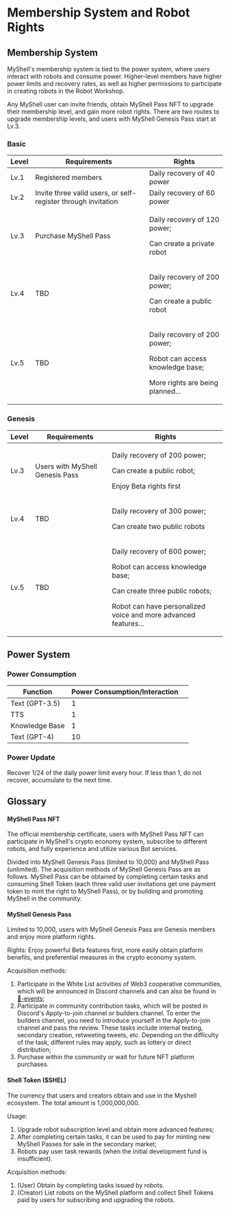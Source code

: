 # Membership System and Robot Rights

## Membership System

MyShell's membership system is tied to the power system, where users interact with robots and consume power. Higher-level members have higher power limits and recovery rates, as well as higher permissions to participate in creating robots in the Robot Workshop.

Any MyShell user can invite friends, obtain MyShell Pass NFT to upgrade their membership level, and gain more robot rights. There are two routes to upgrade membership levels, and users with MyShell Genesis Pass start at Lv.3.

### Basic

| Level | Requirements                | Rights                                                    |
| ----- | --------------------------- | --------------------------------------------------------- |
| Lv.1  | Registered members          | Daily recovery of 40 power                                |
| Lv.2  | Invite three valid users, or self-register through invitation | Daily recovery of 60 power                                |
| Lv.3  | Purchase MyShell Pass       | <p>Daily recovery of 120 power;</p><p>Can create a private robot</p>                   |
| Lv.4  | TBD                         | <p>Daily recovery of 200 power;</p><p>Can create a public robot</p>                   |
| Lv.5  | TBD                         | <p>Daily recovery of 200 power;</p><p>Robot can access knowledge base;</p><p>More rights are being planned...</p> |

### Genesis

| Level | Requirements                | Rights                                                    |
| ----- | --------------------------- | --------------------------------------------------------- |
| Lv.3  | Users with MyShell Genesis Pass | <p>Daily recovery of 200 power;</p><p>Can create a public robot;</p><p>Enjoy Beta rights first</p>                              |
| Lv.4  | TBD                         | <p>Daily recovery of 300 power;</p><p>Can create two public robots</p>                                                |
| Lv.5  | TBD                         | <p>Daily recovery of 600 power;</p><p>Robot can access knowledge base;</p><p>Can create three public robots;</p><p>Robot can have personalized voice and more advanced features...</p> |

## Power System

### Power Consumption

<table><thead><tr><th>Function</th><th>Power Consumption/Interaction</th><th data-hidden></th></tr></thead><tbody><tr><td>Text (GPT-3.5)</td><td>1</td><td></td></tr><tr><td>TTS</td><td>1</td><td></td></tr><tr><td>Knowledge Base</td><td>1</td><td></td></tr><tr><td>Text (GPT-4)</td><td>10</td><td></td></tr></tbody></table>

### Power Update

Recover 1/24 of the daily power limit every hour. If less than 1, do not recover, accumulate to the next time.

## Glossary

#### MyShell Pass NFT

The official membership certificate, users with MyShell Pass NFT can participate in MyShell's crypto economy system, subscribe to different robots, and fully experience and utilize various Bot services.

Divided into MyShell Genesis Pass (limited to 10,000) and MyShell Pass (unlimited). The acquisition methods of MyShell Genesis Pass are as follows. MyShell Pass can be obtained by completing certain tasks and consuming Shell Token (each three valid user invitations get one payment token to mint the right to MyShell Pass), or by building and promoting MyShell in the community.

#### MyShell Genesis Pass

Limited to 10,000, users with MyShell Genesis Pass are Genesis members and enjoy more platform rights.

Rights: Enjoy powerful Beta features first, more easily obtain platform benefits, and preferential measures in the crypto economy system.

Acquisition methods:

1. Participate in the White List activities of Web3 cooperative communities, which will be announced in Discord channels and can also be found in [🎉-events](../🎉-events/ "mention");
2. Participate in community contribution tasks, which will be posted in Discord's Apply-to-join channel or builders channel. To enter the builders channel, you need to introduce yourself in the Apply-to-join channel and pass the review. These tasks include internal testing, secondary creation, retweeting tweets, etc. Depending on the difficulty of the task, different rules may apply, such as lottery or direct distribution;
3. Purchase within the community or wait for future NFT platform purchases.

#### Shell Token ($SHEL)

The currency that users and creators obtain and use in the Myshell ecosystem. The total amount is 1,000,000,000.

Usage:

1. Upgrade robot subscription level and obtain more advanced features;
2. After completing certain tasks, it can be used to pay for minting new MyShell Passes for sale in the secondary market;
3. Robots pay user task rewards (when the initial development fund is insufficient).

Acquisition methods:

1. (User) Obtain by completing tasks issued by robots.
2. (Creator) List robots on the MyShell platform and collect Shell Tokens paid by users for subscribing and upgrading the robots.